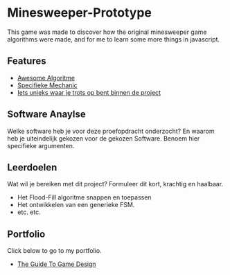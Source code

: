 # Minesweeper-Prototype

This game was made to discover how the original minesweeper game algorithms were made,
and for me to learn some more things in javascript.

## Features

- [Awesome Algoritme](link)
- [Specifieke Mechanic](link)
- [Iets unieks waar je trots op bent binnen de project](link)

## Software Anaylse 
Welke software heb je voor deze proefopdracht onderzocht? En waarom heb je uiteindelijk gekozen voor de gekozen Software. Benoem hier specifieke argumenten.

## Leerdoelen 
Wat wil je bereiken met dit project? Formuleer dit kort, krachtig en haalbaar.
- Het Flood-Fill algoritme snappen en toepassen
- Het ontwikkelen van een generieke FSM.
- etc. etc.

## Portfolio
Click below to go to my portfolio.

- [The Guide To Game Design](http://22355.hosts.ma-cloud.nl/)
